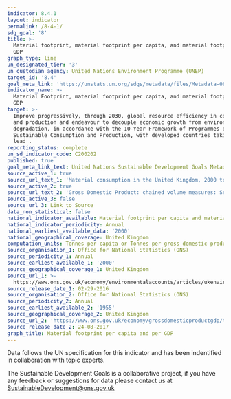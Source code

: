 ```yaml
---
indicator: 8.4.1
layout: indicator
permalink: /8-4-1/
sdg_goal: '8'
title: >-
  Material footprint, material footprint per capita, and material footprint per
  GDP
graph_type: line
un_designated_tier: '3'
un_custodian_agency: United Nations Environment Programme (UNEP)
target_id: '8.4'
goal_meta_link: 'https://unstats.un.org/sdgs/metadata/files/Metadata-08-04-01.pdf'
indicator_name: >-
  Material Footprint, material footprint per capita, and material footprint per
  GDP
target: >-
  Improve progressively, through 2030, global resource efficiency in consumption
  and production and endeavour to decouple economic growth from environmental
  degradation, in accordance with the 10-Year Framework of Programmes on
  Sustainable Consumption and Production, with developed countries taking the
  lead .
reporting_status: complete
un_sd_indicator_code: C200202
published: true
goal_meta_link_text: United Nations Sustainable Development Goals Metadata (pdf 57kB)
source_active_1: true
source_url_text_1: 'Material consumption in the United Kingdom, 2000 to 2013'
source_active_2: true
source_url_text_2: 'Gross Domestic Product: chained volume measures: Seasonally adjusted £m'
source_active_3: false
source_url_3: Link to Source
data_non_statistical: false
national_indicator_available: Material footprint per capita and material footprint per GDP
national_indicator_periodicity: Annual
national_earliest_available_data: '2000'
national_geographical_coverage: United Kingdom
computation_units: Tonnes per capita or Tonnes per gross domestic product (GDP)
source_organisation_1: Office for National Statistics (ONS)
source_periodicity_1: Annual
source_earliest_available_1: '2000'
source_geographical_coverage_1: United Kingdom
source_url_1: >-
  https://www.ons.gov.uk/economy/environmentalaccounts/articles/ukenvironmentalaccountshowmuchmaterialistheukconsuming/ukenvironmentalaccountshowmuchmaterialistheukconsuming
source_release_date_1: 02-29-2016
source_organisation_2: Office for National Statistics (ONS)
source_periodicity_2: Annual
source_earliest_available_2: '1955'
source_geographical_coverage_2: United Kingdom
source_url_2: 'https://www.ons.gov.uk/economy/grossdomesticproductgdp/timeseries/abmi/pn2'
source_release_date_2: 24-08-2017
graph_title: Material footprint per capita and per GDP
---
```

Data follows the UN specification for this indicator and has been indentified in collaboration with topic experts.

The Sustainable Development Goals is a collaborative project, if you have any feedback or suggestions for data please contact us at <SustainableDevelopment@ons.gov.uk>
